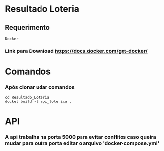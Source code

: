 # Resultado Loteria

## Requerimento
    Docker

### Link para Download https://docs.docker.com/get-docker/

#
# Comandos

### Após clonar udar comandos
    cd Resultado_Loteria
    docket build -t api_loterica .

# API
### A api trabalha na porta 5000 para evitar conflitos caso queira mudar para outra porta editar o arquivo 'docker-compose.yml' 